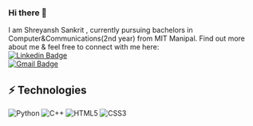 ### Hi there 👋
I am Shreyansh Sankrit , currently pursuing bachelors in Computer&Communications(2nd year) from MIT Manipal. 
Find out more about me & feel free to connect with me here:
<br>[![Linkedin Badge](https://img.shields.io/badge/-Shreyyyk-blue?style=flat-square&logo=Linkedin&logoColor=white&link=https://www.linkedin.com/in/shreyansh-sankrit-81118222a/)](https://www.linkedin.com/in/shreyansh-sankrit-81118222a/)
<br>[![Gmail Badge](https://img.shields.io/badge/-shreyansh.sankrit1@gmail.com-c14438?style=flat-square&logo=Gmail&logoColor=white&link=mailto:shreyansh.sankrit1@gmail.com)](mailto:shreyansh.sankrit1@gmail.com)
## ⚡ Technologies
![Python](https://img.shields.io/badge/-Python-black?style=flat-square&logo=Python)
![C++](https://img.shields.io/badge/-C++-00599C?style=flat-square&logo=c)
![HTML5](https://img.shields.io/badge/-HTML5-E34F26?style=flat-square&logo=html5&logoColor=white)
![CSS3](https://img.shields.io/badge/-CSS3-1572B6?style=flat-square&logo=css3)



